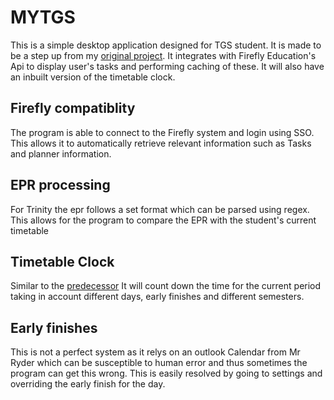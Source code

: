 # MYTGS
This is a simple desktop application designed for TGS student.
It is made to be a step up from my [original project](https://github.com/Torca2001/timetable-clock). 
It integrates with Firefly Education's Api to display user's tasks 
and performing caching of these. 
It will also have an inbuilt version of the timetable clock.


## Firefly compatiblity 
The program is able to connect to the Firefly system and login using SSO.
This allows it to automatically retrieve relevant information such as Tasks
and planner information.


## EPR processing
For Trinity the epr follows a set format which can be parsed using regex.
This allows for the program to compare the EPR with the student's current timetable


## Timetable Clock
Similar to the [predecessor](https://github.com/Torca2001/timetable-clock) 
It will count down the time for the current period taking in account different days,
early finishes and different semesters.


## Early finishes
This is not a perfect system as it relys on an outlook Calendar from Mr Ryder which can be susceptible
to human error and thus sometimes the program can get this wrong.
This is easily resolved by going to settings and overriding the early finish for the day.
